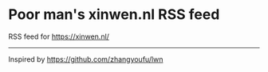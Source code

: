 # Poor man's xinwen.nl RSS feed

RSS feed for https://xinwen.nl/


---
Inspired by https://github.com/zhangyoufu/lwn
